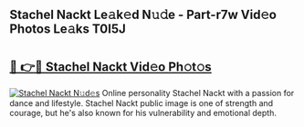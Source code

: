 ## Stachel Nackt Le𝚊k𝚎d N𝚞𝚍e - Part-r7w Vid𝚎o Photos Le𝚊ks T0I5J

# <h2><a href="http://fb7vo6.evod.top/?m=Stachel+Nackt">🔗 👉🔴 Stachel Nackt Vid𝚎o Ph𝚘t𝚘s</a></h2>

[![Stachel Nackt N𝚞d𝚎s](https://i.imgur.com/8V9OHl7.gif)](http://fb7vo6.evod.top/?m=Stachel+Nackt)
Online personality Stachel Nackt with a passion for dance and lifestyle. Stachel Nackt public image is one of strength and courage, but he's also known for his vulnerability and emotional depth. 
